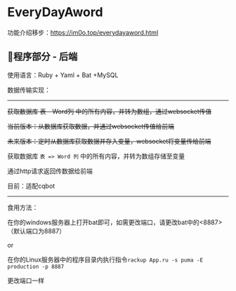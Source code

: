 # EveryDayAword

功能介绍移步：https://im0o.top/everydayaword.html

## 🚀程序部分 - 后端

使用语言：Ruby + Yaml + Bat +MySQL

数据传输实现：

-----

~~获取数据库 表 - Word列 中的所有内容，并转为数组，通过websocket传值~~

~~当前版本：从数据库获取数据，并通过websocket传值给前端~~

~~未来版本：定时从数据库获取数据并存入变量，websocket将变量传给前端~~



获取数据库 ``表 => Word 列`` 中的所有内容，并转为数组存储至变量



通过http请求返回传数据给前端



目前：适配cqbot



----

食用方法：

在你的windows服务器上打开bat即可，如需更改端口，请更改bat中的<8887>（默认端口为8887）

or

在你的Linux服务器中的程序目录内执行指令`rackup App.ru -s puma -E production -p 8887`

更改端口一样

